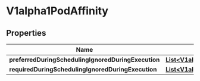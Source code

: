

# V1alpha1PodAffinity

## Properties

Name | Type | Description | Notes
------------ | ------------- | ------------- | -------------
**preferredDuringSchedulingIgnoredDuringExecution** | [**List&lt;V1alpha1WeightedPodAffinityTerm&gt;**](V1alpha1WeightedPodAffinityTerm.md) |  |  [optional]
**requiredDuringSchedulingIgnoredDuringExecution** | [**List&lt;V1alpha1PodAffinityTerm&gt;**](V1alpha1PodAffinityTerm.md) |  |  [optional]



